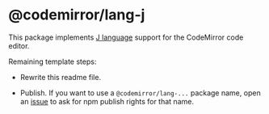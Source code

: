 # @codemirror/lang-j

This package implements [J language](https://jsoftware.com) support for the CodeMirror code editor.

Remaining template steps:

 * Rewrite this readme file.

 * Publish. If you want to use a `@codemirror/lang-...` package name, open an [issue](https://github.com/codemirror/codemirror.next/issues) to ask for npm publish rights for that name.
